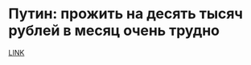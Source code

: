 # Путин: прожить на десять тысяч рублей в месяц очень трудно



[LINK](https://varlamov.ru/3797083.html)